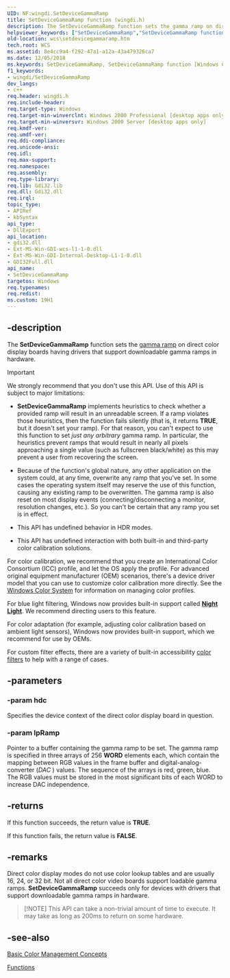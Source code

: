 ```yaml
---
UID: NF:wingdi.SetDeviceGammaRamp
title: SetDeviceGammaRamp function (wingdi.h)
description: The SetDeviceGammaRamp function sets the gamma ramp on direct color display boards having drivers that support downloadable gamma ramps in hardware.
helpviewer_keywords: ["SetDeviceGammaRamp","SetDeviceGammaRamp function [Windows Color System]","_color_SetDeviceGammaRamp","wcs.setdevicegammaramp","wingdi/SetDeviceGammaRamp"]
old-location: wcs\setdevicegammaramp.htm
tech.root: WCS
ms.assetid: 8e4cc9a4-f292-47a1-a12a-43a479326ca7
ms.date: 12/05/2018
ms.keywords: SetDeviceGammaRamp, SetDeviceGammaRamp function [Windows Color System], _color_SetDeviceGammaRamp, wcs.setdevicegammaramp, wingdi/SetDeviceGammaRamp
f1_keywords:
- wingdi/SetDeviceGammaRamp
dev_langs:
- c++
req.header: wingdi.h
req.include-header: 
req.target-type: Windows
req.target-min-winverclnt: Windows 2000 Professional [desktop apps only]
req.target-min-winversvr: Windows 2000 Server [desktop apps only]
req.kmdf-ver: 
req.umdf-ver: 
req.ddi-compliance: 
req.unicode-ansi: 
req.idl: 
req.max-support: 
req.namespace: 
req.assembly: 
req.type-library: 
req.lib: Gdi32.lib
req.dll: Gdi32.dll
req.irql: 
topic_type:
- APIRef
- kbSyntax
api_type:
- DllExport
api_location:
- gdi32.dll
- Ext-MS-Win-GDI-wcs-l1-1-0.dll
- Ext-MS-Win-GDI-Internal-Desktop-L1-1-0.dll
- GDI32Full.dll
api_name:
- SetDeviceGammaRamp
targetos: Windows
req.typenames: 
req.redist: 
ms.custom: 19H1
---
```


## -description

The <b>SetDeviceGammaRamp</b> function sets the <a href="https://docs.microsoft.com/previous-versions/windows/desktop/wcs/g">gamma ramp</a> on direct color display boards having drivers that support downloadable gamma ramps in hardware.

> [!IMPORTANT]
> We strongly recommend that you don't use this API. Use of this API is subject to major limitations:
>
> * **SetDeviceGammaRamp** implements heuristics to check whether a provided ramp will result in an unreadable screen. If a ramp violates those heuristics, then the function fails silently (that is, it returns **TRUE**, but it doesn't set your ramp). For that reason, you can't expect to use this function to set *just any arbitrary* gamma ramp. In particular, the heuristics prevent ramps that would result in nearly all pixels approaching a single value (such as fullscreen black/white) as this may prevent a user from recovering the screen.
> 
> * Because of the function's global nature, any other application on the system could, at any time, overwrite any ramp that you've set. In some cases the operating system itself may reserve the use of this function, causing any existing ramp to be overwritten. The gamma ramp is also reset on most display events (connecting/disconnecting a monitor, resolution changes, etc.). So you can't be certain that any ramp you set is in effect.
>
> * This API has undefined behavior in HDR modes.
>
> * This API has undefined interaction with both built-in and third-party color calibration solutions.
> 
> For color calibration, we recommend that you create an International Color Consortium (ICC) profile, and let the OS apply the profile. For advanced original equipment manufacturer (OEM) scenarios, there's a device driver model that you can use to customize color calibration more directly. See the [Windows Color System](https://docs.microsoft.com/en-us/previous-versions/windows/desktop/wcs/windows-color-system) for information on managing color profiles.
> 
> For blue light filtering, Windows now provides built-in support called [**Night Light**](https://support.microsoft.com/en-us/help/4027563/windows-10-set-your-display-for-night-time). We recommend directing users to this feature.
> 
> For color adaptation (for example, adjusting color calibration based on ambient light sensors), Windows now provides built-in support, which we recommend for use by OEMs.
> 
> For custom filter effects, there are a variety of built-in accessibility [color filters](https://support.microsoft.com/en-us/help/4344736/windows-10-use-color-filters) to help with a range of cases.

## -parameters

### -param hdc

Specifies the device context of the direct color display board in question.

### -param lpRamp

Pointer to a buffer containing the gamma ramp to be set. The gamma ramp is specified in three arrays of 256 <b>WORD</b> elements each, which contain the mapping between RGB values in the frame buffer and digital-analog-converter (<i>DAC</i> ) values. The sequence of the arrays is red, green, blue. The RGB values must be stored in the most significant bits of each WORD to increase DAC independence.

## -returns

If this function succeeds, the return value is <b>TRUE</b>.

If this function fails, the return value is <b>FALSE</b>.

## -remarks

Direct color display modes do not use color lookup tables and are usually 16, 24, or 32 bit. Not all direct color video boards support loadable gamma ramps. <b>SetDeviceGammaRamp</b> succeeds only for devices with drivers that support downloadable gamma ramps in hardware.

> [!NOTE] This API can take a non-trivial amount of time to execute. It may take as long as 200ms to return on some hardware.

## -see-also


<a href="https://docs.microsoft.com/previous-versions/windows/desktop/wcs/basic-color-management-concepts">Basic Color Management Concepts</a>



<a href="https://docs.microsoft.com/previous-versions/dd316902(v=vs.85)">Functions</a>
